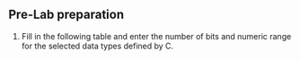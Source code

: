 ## Pre-Lab preparation

1. Fill in the following table and enter the number of bits and numeric range for the selected data types defined by C.
